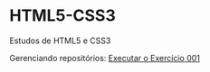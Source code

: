# HTML5-CSS3
 
Estudos de HTML5 e CSS3

Gerenciando repositórios: <a href="https://luansantosoliveira.github.io/html-css/exercicios/ex001/index.html">Executar o Exercício 001<a>
